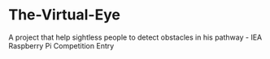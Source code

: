 # The-Virtual-Eye
A project that help sightless people to detect obstacles in his pathway - IEA Raspberry Pi Competition Entry
